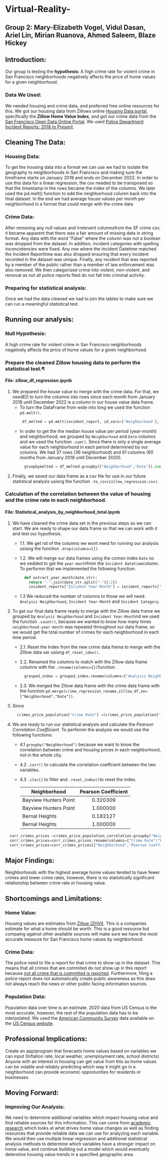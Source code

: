 # Virtual-Reality-

## Group 2: Mary-Elizabeth Vogel, Vidul Dasan, Ariel Lin, Mirian Ruanova, Ahmed Saleem, Blaze Hickey

## Introduction: 
Our group is testing the **hypothesis:** A high crime rate for violent crime in San Francisco neighborhoods negatively affects the price of home values for a given neighborhood.

### Data We Used: 
We needed housing and crime data, and preferred free online resources for this. We got our housing data from Zillows online [Housing Data portal](https://www.zillow.com/research/data/), specifically the **Zillow Home Value Index**, and got our crime data from the [San Francisco Open Data Online Portal](https://datasf.org/opendata/). We used [Police Department Incident Reports: 2018 to Present](https://data.sfgov.org/Public-Safety/Police-Department-Incident-Reports-2018-to-Present/wg3w-h783). 

## Cleaning The Data: 

### Housing Data: 
To get the housing data into a format we can use we had to isolate the geography to neighborhoods in San Francisco and making sure the timeframe starts on January 2018 and ends on December 2022. In order to use this data for a linear regression, the csv needed to be transposed so that the timestamp in the rows became the index of the columns. We later used the pd.melt() function to add the neighborhood column back into the final dataset. In the end we had average house values per month per neighborhood in a format that could merge with the crime data

### Crime Data: 
After removing any null values and irrelevent columnsfrom the SF crime csv, it became apparent that there was a fair amount of missing data in string format. Any data with the word "False" where the column was not a boolean was dropped from the dataset. In addition, incident categories with spelling inconcistencies were fixed. Any row where the Incident Datetime matched the Incident Reporttime was also dropped ensuring that every incident recorded in the dataset was unique. Finally, any incident that was reported by a member of the public rather than a member of law enforcement was also removed. We then categorized crime into violent, non-violent, and removal as not all police reports filed do not fall into criminal activity. 

### Preparing for statistical analysis: 
Once we had the data cleaned we had to join the tables to make sure we can run a meaningful statistical test. 

## Running our analysis: 
### Null Hypothesis: 
A high crime rate for violent crime in San Francisco neighborhoods negatively affects 	the price of home values for a given neighborhood.

### Prepare the cleaned Zillow housing data to perform the statistical test.¶
#### File: zillow_df_regression.ipynb
1. We prepared the house value to merge with the crime data. For that, we needED to turn the columns into rows since each month from January 2018 until December 2022 is a column in our house value data frame. 
    * To turn the DataFrame from wide into long we used the function `pd.melt()`.
       ```python
        df_melted = pd.melt(incident_report, id_vars=['Neighborhood'], value_vars=['2018-01', '2018-02', '2018-03', '2018-04', '2018-05',".."], var_name='Date', value_name='Price')
        ```
    * In order to get the the median house value per period (year-month) and neighborhood, we grouped by `Neighborhood` and `Date` columns and we used the function `.sum()`. Since there is only a single average value for each neighborhood in each period determined by our columns. We had 37 rows (36 neighborhood) and 61 columns (60 months from January 2018 until December 2020).
      ```python
        gruopbymelted = df_melted.groupby(["Neighborhood","Date"]).sum()
        ```
2. Finally, we saved our data frame as a csv file for use in our future statistical analysis usisng the function `.to_csv(zillow_regression.csv)`.

### Calculation of the correlation between the value of housing and the crime rate in each neighborhood.
#### File: Statistical_analysis_by_neighborhood_total.ipynb
1. We have cleaned the crime data set in the previous steps so we can start. We are ready to shape our data frame so that we can work with it and test our hypothesis.
     * 1.1. We get rid of the columns we wont need for running our analysis usisng the function `.drop(columns=[])`.
    * 1.2. We will merge our data frames using the comon index `Date` so we nedded to get the `year-month`from the `Incident Datetime`column. To performn that we implemented the following function:

      ```python
        def extract_year_month(date_str):
          return "-".join(date_str.split("-")[:2])
          incident_reports["Incident Year-Month"] = incident_reports["Incident Date"].apply(extract_year_month)
        ```
    * 1.3 We reduced the number of columns to those we will need: `Analysis Neighborhood`, `Incident Year-Month` and `Incident Category`.
2. To get our final data frame ready to merge with the Zillow data frame we grouped by `Analysis Neighborhood` and `Incident Year-Month`nd we used the function `.count()`, because we wanted to know how many times `neighborhood-year-month` was repeated throughout our data frame, so we would get the total number of crimes for each neighborhood in each time period.
    * 2.1. Reset the Index from the new crime data frema to merge with the Zillow data ser usisng `df_reset_idex()`.
    * 2.2. Renamed the columns to match with the Zillow data frame columns with the `.rename(columns={})`function.

      ```python
        grouped_index = grouped_index.rename(columns={"Analysis Neighborhood":"Neighborhood","Incident Year-Month":"Date","Incident Category":"Number of Crimes"})
      ````
    * 2.3. We merged the  Zillow data frame with the crime data frame with the function `pd.merge(crime_regression_rename,zillow_df,on=["Neighborhood","Date"])`.

3. Since 
      ```python
        crimes_price_population["Crime Rate"] =(crimes_price_population["Number of Crimes"]/crimes_price_population["Population"])*10000
      ```

4. We are ready to run our statistical analysis and calculate the *Pearson Correlation Coefficient*. To performn the analysis we would use the following functions:
    * 4.1 `groupby("Neighborhood")` because we want to know the correlation between crime and housing prices in each neighborhood, not in the whole city.
    * 4.2 `.corr()` to calculate the correlation coeffcient between the two variables. 
    * 4.3 `.iloc[]` to filter and `.reset_index()`to reset the index.


      | Neighborhood          | Pearson Coefficient|
      | --------------------- |:-------------:| 
      | Bayview Hunters Point | 0.320309      | 
      | Bayview Hunters Point | 1.000000      |  
      | Bernal Heights        | 0.182127      |
      | Bernal Heights        | 1.000000      |   

  ```python
    corr_crimes_prices =crimes_price_population_correlation.groupby("Neighborhood")[["Price","Crime Rate"]].corr().iloc[0::2,-1].reset_index()
    corr_crimes_prices=corr_crimes_prices.rename(columns={"Crime Rate":"Pearson Coefficient"})
    corr_crimes_prices=corr_crimes_prices[["Neighborhood","Pearson Coefficient"]]
  ```
## Major Findings: 
Neighborhoods with the highest average home values tended to have fewer crimes and lower crime rates, however, there is no statistically significant relationship between crime rate or housing value. 

## Shortcomings and Limitations: 
### Home Value:
Housing values are estimates from [Zillow (ZHVI)](https://www.zillow.com/research/data/). This is a companies estimate for what a home should be worth. This is a good resource but compaing against other available sources will make sure we have the most accurate measure for San Francisco home values by neighborhood.

### Crime Data:
The police need to file a report for that crime to show up in the dataset. This means that all crimes that are commited do not show up in this report because [not all crime that is committed is reported](https://www.pewresearch.org/fact-tank/2020/11/20/facts-about-crime-in-the-u-s/). Furthermore, filing a police report does not automatically create public awareness as this does not always reach the news or other public facing information sources.  

### Population Data:
Population data over time is an estimate. 2020 data from US Census is the most accurate, however, the rest of the population data has to be interpolated. We used the [American Community Survey](https://data.census.gov/table?q=All+5-digit+ZIP+Code+Tabulation+Areas+fully/partially+contained+within+San+Francisco-Redwood+City-South+San+Francisco,+CA+Metro+Division+within+San+Francisco-Oakland-Hayward,+CA+Metro+Area&g=050XX00US06075&tid=ACSST5Y2021.S0101&moe=false&tp=true) data available on the [US Census website](https://data.census.gov/). 

## Professional Implications: 
Create an app/program that forecasts home values based on variables we can input (Inflation rate, local weather, unemployment rate, school districts) Anyone with an interest in housing can get value from this as home values can be volatile and reliably predicting which way it might go in a neighborhood can provide economic opprotunities for residents or businesses. 

## Moving Forward: 
### Improving Our Analysis:
We need to determine additional variables which impact housing value and find reliable sources for this information. This can come from [academic research](https://www.sciencedirect.com/science/article/pii/S1877050922001922) which looks at what drives home value changes as well as finding resources that provide reliable data we can use for analyzing each variable. We would then use multiple linear regression and additional statistical analysis methods to determine which variables have a stronger impact on home value, and continue building out a model which would eventually determine housing value trends in a specified geographic area. 
